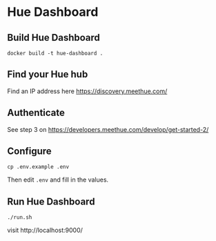 # Hue Dashboard

## Build Hue Dashboard

    docker build -t hue-dashboard .

## Find your Hue hub

Find an IP address here https://discovery.meethue.com/

## Authenticate

See step 3 on https://developers.meethue.com/develop/get-started-2/

## Configure

    cp .env.example .env
    
Then edit `.env` and fill in the values.

## Run Hue Dashboard

    ./run.sh

visit http://localhost:9000/
